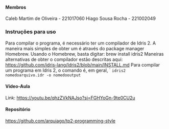 #### Membros
Caleb Martim de Oliveira - 221017060 
Hiago Sousa Rocha - 221002049

### Instruções para uso
Para compilar o programa, é necessário ter um compilador de Idris 2. A maneira mais simples de obter um é através do package manager Homebrew. Usando o Homebrew, basta digitar:
	brew install idris2
Maneiras alternativas de obter o compilador estão descritas aqui: https://github.com/idris-lang/Idris2/blob/main/INSTALL.md
Para compilar um programa em Idris 2, o comando é, em geral, `
	```idris2 nomedoarquivo.idr -o nomedooutput```
#### Vídeo-Aula
Link: https://youtu.be/qhzZVkNAJso?si=FGHYoGn-9te0CU2u
#### Repositório
https://github.com/arquiago/tp2-programming-style
